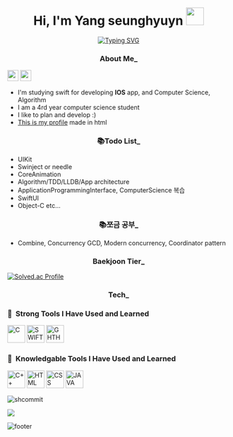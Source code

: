 <div align=center><h1>Hi, I'm Yang seunghyuyn <img src="https://www.emojiall.com/images/240/microsoft-teams/1f44b.png" width="40" height="40"/>
 </h1></div>
<div align=center><a href="https://git.io/typing-svg"><img src="https://readme-typing-svg.demolab.com?font=Caveat&weight=450&size=35&duration=4500&pause=1000&color=FAAB78&center=true&width=600&lines=I+like+IOS+app+development+%3A);I'm+improving+every+day+!!!" alt="Typing SVG" /></a></div>



<div align=center><h3>About Me_</div>
 
<a href="https://dev-with-precious-dreams.tistory.com/"  target="_blank"><img src="https://img.shields.io/badge/BLOG-lightgray?style=flat-square&logo=velog&logoColor=white" height="25"/></a> <img src="https://img.shields.io/badge/happysh_s2@naver.com-yellow?style=flat-square&logo=Gmail&logoColor=email" height="25"/></a>

* I'm studying swift for developing **IOS** app, and Computer Science, Algorithm
* I am a 4rd year computer science student
* I like to plan and develop :)
* <a href="https://shcommit.github.io/profile/profile.html" alt="profile">This is my profile</a> made in html

<div align=center><h3>📚Todo List_</div>

*  UIKit
* Swinject or needle
* CoreAnimation
* Algorithm/TDD/LLDB/App architecture
* ApplicationProgrammingInterface, ComputerScience 복습
* SwiftUI
* Object-C etc...

<div align=center><h3>📚쪼금 공부_</div>
 
 * Combine, Concurrency GCD, Modern concurrency, Coordinator pattern

<div align=center><h3>Baekjoon Tier_</div>

[![Solved.ac Profile](http://mazassumnida.wtf/api/v2/generate_badge?boj=happysh_s2)](https://solved.ac/happysh_s2/)
 


<div align=center><h3>Tech_</div>
 
  <h3> 🚀 &nbsp;Strong Tools I Have Used and Learned</h3>
<p align="left">
 <img src="https://img.shields.io/badge/C-00599C?style=for-the-badge&logo=c&logoColor=white" alt="C" height="40"/>
 <img src="https://img.shields.io/badge/Swift-FA7343?style=for-the-badge&logo=swift&logoColor=white" alt="SWIFT" height="40"/>
 <img src="https://img.shields.io/badge/GitHub-100000?style=for-the-badge&logo=github&logoColor=white" alt="GHTHUB" height="40"/>

</p>

 	
 
 <h3> 🚀 &nbsp;Knowledgable Tools I Have Used and Learned</h3>
<p align="left">
 <img src="https://img.shields.io/badge/C%2B%2B-00599C?style=for-the-badge&logo=c%2B%2B&logoColor=white" alt="C++" height="40"/>
 <img src="https://img.shields.io/badge/HTML5-E34F26?style=for-the-badge&logo=html5&logoColor=white" alt="HTML" height="40"/>
 <img src="https://img.shields.io/badge/CSS3-1572B6?style=for-the-badge&logo=css3&logoColor=white" alt="CSS" height="40"/>
 <img src="https://img.shields.io/badge/Java-ED8B00?style=for-the-badge&logo=java&logoColor=white" alt="JAVA" height="40"/>
</p>

 
 ![shcommit](https://github-readme-stats.vercel.app/api?username=shcommit&show_icons=true&theme=gruvbox)
 
 <a href="https://hits.seeyoufarm.com"><img src="https://hits.seeyoufarm.com/api/count/incr/badge.svg?url=https%3A%2F%2Fgithub.com%2Fshcommit%2Fhit-counter&count_bg=%23FFDCA9&title_bg=%23E8F3D6&icon=verizon.svg&icon_color=%23DB7A7A&title=hits&edge_flat=false"/></a>

![footer](https://capsule-render.vercel.app/api?section=footer&type=Waving&color=gradient)
